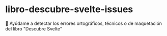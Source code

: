# libro-descubre-svelte-issues
📖 Ayúdame a detectar los errores ortográficos, técnicos o de maquetación del libro "Descubre Svelte"
